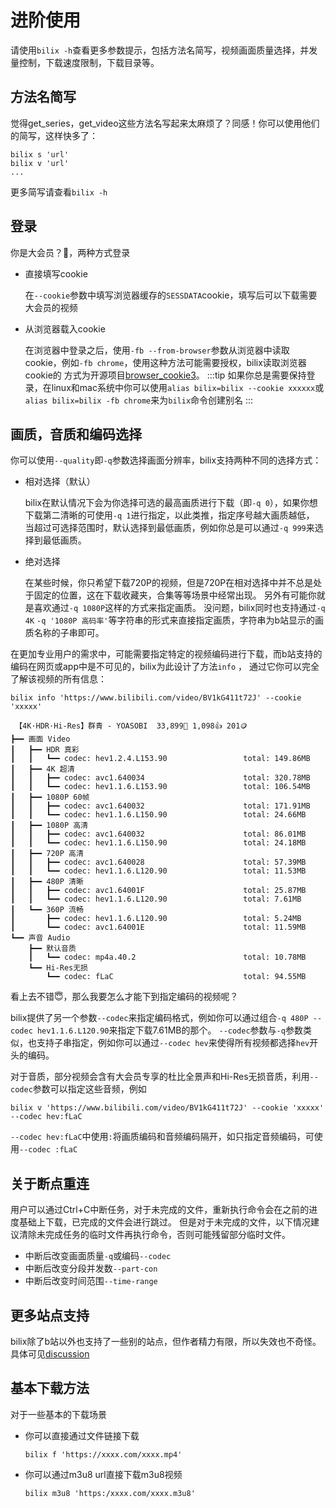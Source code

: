 # 进阶使用
请使用`bilix -h`查看更多参数提示，包括方法名简写，视频画面质量选择，并发量控制，下载速度限制，下载目录等。

## 方法名简写

觉得get_series，get_video这些方法名写起来太麻烦了？同感！你可以使用他们的简写，这样快多了：

```shell
bilix s 'url'
bilix v 'url'
...
```
更多简写请查看`bilix -h`

## 登录

你是大会员？🥸，两种方式登录

* 直接填写cookie

  在`--cookie`参数中填写浏览器缓存的`SESSDATA`cookie，填写后可以下载需要大会员的视频

* 从浏览器载入cookie

  在浏览器中登录之后，使用`-fb --from-browser`参数从浏览器中读取cookie，例如`-fb chrome`，使用这种方法可能需要授权，bilix读取浏览器cookie的
  方式为开源项目[browser_cookie3](https://github.com/borisbabic/browser_cookie3)。
:::tip
如果你总是需要保持登录，在linux和mac系统中你可以使用`alias bilix=bilix --cookie xxxxxx`或`alias bilix=bilix -fb chrome`来为`bilix`命令创建别名
:::

## 画质，音质和编码选择

你可以使用`--quality`即`-q`参数选择画面分辨率，bilix支持两种不同的选择方式：

* 相对选择（默认）

  bilix在默认情况下会为你选择可选的最高画质进行下载（即`-q 0`），如果你想下载第二清晰的可使用`-q 1`进行指定，以此类推，指定序号越大画质越低，
  当超过可选择范围时，默认选择到最低画质，例如你总是可以通过`-q 999`来选择到最低画质。
* 绝对选择

  在某些时候，你只希望下载720P的视频，但是720P在相对选择中并不总是处于固定的位置，这在下载收藏夹，合集等等场景中经常出现。
  另外有可能你就是喜欢通过`-q 1080P`这样的方式来指定画质。
  没问题，bilix同时也支持通过`-q 4K` `-q '1080P 高码率'`等字符串的形式来直接指定画质，字符串为b站显示的画质名称的子串即可。

在更加专业用户的需求中，可能需要指定特定的视频编码进行下载，而b站支持的编码在网页或app中是不可见的，bilix为此设计了方法`info`
， 通过它你可以完全了解该视频的所有信息：

```text
bilix info 'https://www.bilibili.com/video/BV1kG411t72J' --cookie 'xxxxx' 
                        
 【4K·HDR·Hi-Res】群青 - YOASOBI  33,899👀 1,098👍 201🪙
┣━━ 画面 Video
┃   ┣━━ HDR 真彩
┃   ┃   ┗━━ codec: hev1.2.4.L153.90                 total: 149.86MB
┃   ┣━━ 4K 超清
┃   ┃   ┣━━ codec: avc1.640034                      total: 320.78MB
┃   ┃   ┗━━ codec: hev1.1.6.L153.90                 total: 106.54MB
┃   ┣━━ 1080P 60帧
┃   ┃   ┣━━ codec: avc1.640032                      total: 171.91MB
┃   ┃   ┗━━ codec: hev1.1.6.L150.90                 total: 24.66MB
┃   ┣━━ 1080P 高清
┃   ┃   ┣━━ codec: avc1.640032                      total: 86.01MB
┃   ┃   ┗━━ codec: hev1.1.6.L150.90                 total: 24.18MB
┃   ┣━━ 720P 高清
┃   ┃   ┣━━ codec: avc1.640028                      total: 57.39MB
┃   ┃   ┗━━ codec: hev1.1.6.L120.90                 total: 11.53MB
┃   ┣━━ 480P 清晰
┃   ┃   ┣━━ codec: avc1.64001F                      total: 25.87MB
┃   ┃   ┗━━ codec: hev1.1.6.L120.90                 total: 7.61MB
┃   ┗━━ 360P 流畅
┃       ┣━━ codec: hev1.1.6.L120.90                 total: 5.24MB
┃       ┗━━ codec: avc1.64001E                      total: 11.59MB
┗━━ 声音 Audio
    ┣━━ 默认音质
    ┃   ┗━━ codec: mp4a.40.2                        total: 10.78MB
    ┗━━ Hi-Res无损
        ┗━━ codec: fLaC                             total: 94.55MB
```

看上去不错😇，那么我要怎么才能下到指定编码的视频呢？

bilix提供了另一个参数`--codec`来指定编码格式，例如你可以通过组合`-q 480P --codec hev1.1.6.L120.90`来指定下载7.61MB的那个。
`--codec`参数与`-q`参数类似，也支持子串指定，例如你可以通过`--codec hev`来使得所有视频都选择`hev`开头的编码。

对于音质，部分视频会含有大会员专享的杜比全景声和Hi-Res无损音质，利用`--codec`参数可以指定这些音频，例如

```shell
bilix v 'https://www.bilibili.com/video/BV1kG411t72J' --cookie 'xxxxx' --codec hev:fLaC 
```

`--codec hev:fLaC`中使用`:`将画质编码和音频编码隔开，如只指定音频编码，可使用`--codec :fLaC`

## 关于断点重连

用户可以通过Ctrl+C中断任务，对于未完成的文件，重新执行命令会在之前的进度基础上下载，已完成的文件会进行跳过。
但是对于未完成的文件，以下情况建议清除未完成任务的临时文件再执行命令，否则可能残留部分临时文件。

- 中断后改变画面质量`-q`或编码`--codec`
- 中断后改变分段并发数`--part-con`
- 中断后改变时间范围`--time-range`


## 更多站点支持
bilix除了b站以外也支持了一些别的站点，但作者精力有限，所以失效也不奇怪。具体可见[discussion](https://github.com/HFrost0/bilix/discussions/39)

## 基本下载方法
对于一些基本的下载场景
* 你可以直接通过文件链接下载
  ```shell
  bilix f 'https://xxxx.com/xxxx.mp4'
  ```
* 你可以通过m3u8 url直接下载m3u8视频
  ```shell
  bilix m3u8 'https:/xxxx.com/xxxx.m3u8'
  ```
